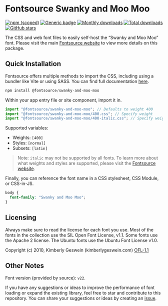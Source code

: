 # Fontsource Swanky and Moo Moo

[![npm (scoped)](https://img.shields.io/npm/v/@fontsource/swanky-and-moo-moo?color=brightgreen)](https://www.npmjs.com/package/@fontsource/swanky-and-moo-moo) [![Generic badge](https://img.shields.io/badge/fontsource-passing-brightgreen)](https://github.com/fontsource/fontsource) [![Monthly downloads](https://badgen.net/npm/dm/@fontsource/swanky-and-moo-moo)](https://github.com/fontsource/fontsource) [![Total downloads](https://badgen.net/npm/dt/@fontsource/swanky-and-moo-moo)](https://github.com/fontsource/fontsource) [![GitHub stars](https://img.shields.io/github/stars/fontsource/fontsource.svg?style=social&label=Star)](https://github.com/fontsource/fontsource/stargazers)

The CSS and web font files to easily self-host the “Swanky and Moo Moo” font. Please visit the main [Fontsource website](https://fontsource.org/fonts/swanky-and-moo-moo) to view more details on this package.

## Quick Installation

Fontsource offers multiple methods to import the CSS, including using a bundler like Vite or using SASS. You can find full documentation [here](https://fontsource.org/docs/getting-started/introduction).

```javascript
npm install @fontsource/swanky-and-moo-moo
```

Within your app entry file or site component, import it in.

```javascript
import "@fontsource/swanky-and-moo-moo"; // Defaults to weight 400
import "@fontsource/swanky-and-moo-moo/400.css"; // Specify weight
import "@fontsource/swanky-and-moo-moo/400-italic.css"; // Specify weight and style
```

Supported variables:
- Weights: `[400]`
- Styles: `[normal]`
- Subsets: `[latin]`

> Note: `italic` may not be supported by all fonts. To learn more about what weights and styles are supported, please visit the [Fontsource website](https://fontsource.org/fonts/swanky-and-moo-moo).

Finally, you can reference the font name in a CSS stylesheet, CSS Module, or CSS-in-JS.

```css
body {
  font-family: "Swanky and Moo Moo";
}
```

## Licensing
Always make sure to read the license for each font you use. Most of the fonts in the collection use the SIL Open Font License, v1.1. Some fonts use the Apache 2 license. The Ubuntu fonts use the Ubuntu Font License v1.0.

Copyright (c) 2010, Kimberly Geswein (kimberlygeswein.com)
[OFL-1.1](http://scripts.sil.org/OFL)

## Other Notes
Font version (provided by source): `v22`.

If you have any suggestions or ideas to improve the performance of font loading or expand the existing library, feel free to star and contribute to this repository. You can share your suggestions or ideas by creating an [issue](https://github.com/fontsource/fontsource/issues).